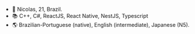 - 👤 Nicolas, 21, Brazil.
- 📚 C++, C#, ReactJS, React Native, NestJS, Typescript
- 🌎 Brazilian-Portuguese (native), English (intermediate), Japanese (N5).
